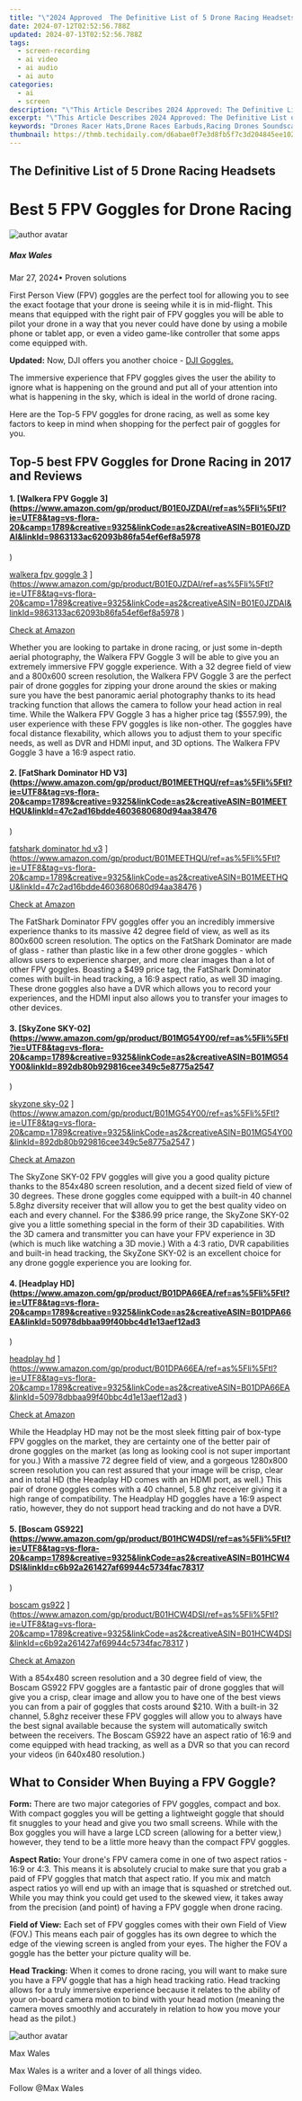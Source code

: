 ```yaml
---
title: "\"2024 Approved  The Definitive List of 5 Drone Racing Headsets\""
date: 2024-07-12T02:52:56.788Z
updated: 2024-07-13T02:52:56.788Z
tags: 
  - screen-recording
  - ai video
  - ai audio
  - ai auto
categories: 
  - ai
  - screen
description: "\"This Article Describes 2024 Approved: The Definitive List of 5 Drone Racing Headsets\""
excerpt: "\"This Article Describes 2024 Approved: The Definitive List of 5 Drone Racing Headsets\""
keywords: "Drones Racer Hats,Drone Races Earbuds,Racing Drones Soundscape,Headset for Flying Drones,Droning Headgear List,Aerial Racing Audio Gear,Drone Races Earphones"
thumbnail: https://thmb.techidaily.com/d6abae0f7e3d8fb5f7c3d204845ee10283f20e49e0d3d6312bf5d54b51961985.jpg
---
```


## The Definitive List of 5 Drone Racing Headsets

# Best 5 FPV Goggles for Drone Racing

![author avatar](https://images.wondershare.com/filmora/article-images/max-wales-author.jpg)

##### Max Wales

 Mar 27, 2024• Proven solutions

 First Person View (FPV) goggles are the perfect tool for allowing you to see the exact footage that your drone is seeing while it is in mid-flight. This means that equipped with the right pair of FPV goggles you will be able to pilot your drone in a way that you never could have done by using a mobile phone or tablet app, or even a video game-like controller that some apps come equipped with.

**Updated:** Now, DJI offers you another choice - [DJI Goggles.](https://tools.techidaily.com/wondershare/filmora/download/)

 The immersive experience that FPV goggles gives the user the ability to ignore what is happening on the ground and put all of your attention into what is happening in the sky, which is ideal in the world of drone racing.

 Here are the Top-5 FPV goggles for drone racing, as well as some key factors to keep in mind when shopping for the perfect pair of goggles for you.

## Top-5 best FPV Goggles for Drone Racing in 2017 and Reviews

#### 1\. [Walkera FPV Goggle 3](<https://www.amazon.com/gp/product/B01E0JZDAI/ref=as%5Fli%5Ftl?ie=UTF8&tag=vs-flora-20&camp=1789&creative=9325&linkCode=as2&creativeASIN=B01E0JZDAI&linkId=9863133ac62093b86fa54ef6ef8a5978>

)

[walkera fpv goggle 3](https://images.wondershare.com/filmora/article-images/walkera-fpv-goggle-3.jpg) ](https://www.amazon.com/gp/product/B01E0JZDAI/ref=as%5Fli%5Ftl?ie=UTF8&tag=vs-flora-20&camp=1789&creative=9325&linkCode=as2&creativeASIN=B01E0JZDAI&linkId=9863133ac62093b86fa54ef6ef8a5978
)

[Check at Amazon](https://www.amazon.com/gp/product/B01E0JZDAI/ref=as%5Fli%5Ftl?ie=UTF8&tag=vs-flora-20&camp=1789&creative=9325&linkCode=as2&creativeASIN=B01E0JZDAI&linkId=9863133ac62093b86fa54ef6ef8a5978
)

 Whether you are looking to partake in drone racing, or just some in-depth aerial photography, the Walkera FPV Goggle 3 will be able to give you an extremely immersive FPV goggle experience. With a 32 degree field of view and a 800x600 screen resolution, the Walkera FPV Goggle 3 are the perfect pair of drone goggles for zipping your drone around the skies or making sure you have the best panoramic aerial photography thanks to its head tracking function that allows the camera to follow your head action in real time. While the Walkera FPV Goggle 3 has a higher price tag ($557.99), the user experience with these FPV goggles is like non-other. The goggles have focal distance flexability, which allows you to adjust them to your specific needs, as well as DVR and HDMI input, and 3D options. The Walkera FPV Goggle 3 have a 16:9 aspect ratio.

#### 2\. [FatShark Dominator HD V3](<https://www.amazon.com/gp/product/B01MEETHQU/ref=as%5Fli%5Ftl?ie=UTF8&tag=vs-flora-20&camp=1789&creative=9325&linkCode=as2&creativeASIN=B01MEETHQU&linkId=47c2ad16bdde4603680680d94aa38476>

)

[fatshark dominator hd v3](https://images.wondershare.com/filmora/article-images/fatshark-dominator-hd-v3.jpg) ](https://www.amazon.com/gp/product/B01MEETHQU/ref=as%5Fli%5Ftl?ie=UTF8&tag=vs-flora-20&camp=1789&creative=9325&linkCode=as2&creativeASIN=B01MEETHQU&linkId=47c2ad16bdde4603680680d94aa38476
)

[Check at Amazon](https://www.amazon.com/gp/product/B01MEETHQU/ref=as%5Fli%5Ftl?ie=UTF8&tag=vs-flora-20&camp=1789&creative=9325&linkCode=as2&creativeASIN=B01MEETHQU&linkId=47c2ad16bdde4603680680d94aa38476
)

 The FatShark Dominator FPV goggles offer you an incredibly immersive experience thanks to its massive 42 degree field of view, as well as its 800x600 screen resolution. The optics on the FatShark Dominator are made of glass - rather than plastic like in a few other drone goggles - which allows users to experience sharper, and more clear images than a lot of other FPV goggles. Boasting a $499 price tag, the FatShark Dominator comes with built-in head tracking, a 16:9 aspect ratio, as well 3D imaging. These drone goggles also have a DVR which allows you to record your experiences, and the HDMI input also allows you to transfer your images to other devices.

#### 3\. [SkyZone SKY-02](<https://www.amazon.com/gp/product/B01MG54Y00/ref=as%5Fli%5Ftl?ie=UTF8&tag=vs-flora-20&camp=1789&creative=9325&linkCode=as2&creativeASIN=B01MG54Y00&linkId=892db80b929816cee349c5e8775a2547>

)

[skyzone sky-02](https://images.wondershare.com/filmora/article-images/skyzone-sky-02.jpg) ](https://www.amazon.com/gp/product/B01MG54Y00/ref=as%5Fli%5Ftl?ie=UTF8&tag=vs-flora-20&camp=1789&creative=9325&linkCode=as2&creativeASIN=B01MG54Y00&linkId=892db80b929816cee349c5e8775a2547
)

[Check at Amazon](https://www.amazon.com/gp/product/B01MG54Y00/ref=as%5Fli%5Ftl?ie=UTF8&tag=vs-flora-20&camp=1789&creative=9325&linkCode=as2&creativeASIN=B01MG54Y00&linkId=892db80b929816cee349c5e8775a2547
)

 The SkyZone SKY-02 FPV goggles will give you a good quality picture thanks to the 854x480 screen resolution, and a decent sized field of view of 30 degrees. These drone goggles come equipped with a built-in 40 channel 5.8ghz diversity receiver that will allow you to get the best quality video on each and every channel. For the $386.99 price range, the SkyZone SKY-02 give you a little something special in the form of their 3D capabilities. With the 3D camera and transmitter you can have your FPV experience in 3D (which is much like watching a 3D movie.) With a 4:3 ratio, DVR capabilities and built-in head tracking, the SkyZone SKY-02 is an excellent choice for any drone goggle experience you are looking for.

#### 4\. [Headplay HD](<https://www.amazon.com/gp/product/B01DPA66EA/ref=as%5Fli%5Ftl?ie=UTF8&tag=vs-flora-20&camp=1789&creative=9325&linkCode=as2&creativeASIN=B01DPA66EA&linkId=50978dbbaa99f40bbc4d1e13aef12ad3>

)

[headplay hd](https://images.wondershare.com/filmora/article-images/headplay-hd.jpg) ](https://www.amazon.com/gp/product/B01DPA66EA/ref=as%5Fli%5Ftl?ie=UTF8&tag=vs-flora-20&camp=1789&creative=9325&linkCode=as2&creativeASIN=B01DPA66EA&linkId=50978dbbaa99f40bbc4d1e13aef12ad3
)

[Check at Amazon](https://www.amazon.com/gp/product/B01DPA66EA/ref=as%5Fli%5Ftl?ie=UTF8&tag=vs-flora-20&camp=1789&creative=9325&linkCode=as2&creativeASIN=B01DPA66EA&linkId=50978dbbaa99f40bbc4d1e13aef12ad3
)

 While the Headplay HD may not be the most sleek fitting pair of box-type FPV goggles on the market, they are certainty one of the better pair of drone goggles on the market (as long as looking cool is not super important for you.) With a massive 72 degree field of view, and a gorgeous 1280x800 screen resolution you can rest assured that your image will be crisp, clear and in total HD (the Headplay HD comes with an HDMI port, as well.) This pair of drone goggles comes with a 40 channel, 5.8 ghz receiver giving it a high range of compatibility. The Headplay HD goggles have a 16:9 aspect ratio, however, they do not support head tracking and do not have a DVR.

#### 5\. [Boscam GS922](<https://www.amazon.com/gp/product/B01HCW4DSI/ref=as%5Fli%5Ftl?ie=UTF8&tag=vs-flora-20&camp=1789&creative=9325&linkCode=as2&creativeASIN=B01HCW4DSI&linkId=c6b92a261427af69944c5734fac78317>

)

[boscam gs922](https://images.wondershare.com/filmora/article-images/boscam-gs922.jpg) ](https://www.amazon.com/gp/product/B01HCW4DSI/ref=as%5Fli%5Ftl?ie=UTF8&tag=vs-flora-20&camp=1789&creative=9325&linkCode=as2&creativeASIN=B01HCW4DSI&linkId=c6b92a261427af69944c5734fac78317
)

[Check at Amazon](https://www.amazon.com/gp/product/B01HCW4DSI/ref=as%5Fli%5Ftl?ie=UTF8&tag=vs-flora-20&camp=1789&creative=9325&linkCode=as2&creativeASIN=B01HCW4DSI&linkId=c6b92a261427af69944c5734fac78317
)

 With a 854x480 screen resolution and a 30 degree field of view, the Boscam GS922 FPV goggles are a fantastic pair of drone goggles that will give you a crisp, clear image and allow you to have one of the best views you can from a pair of goggles that costs around $210\. With a built-in 32 channel, 5.8ghz receiver these FPV goggles will allow you to always have the best signal available because the system will automatically switch between the receivers. The Boscam GS922 have an aspect ratio of 16:9 and come equipped with head tracking, as well as a DVR so that you can record your videos (in 640x480 resolution.)

## What to Consider When Buying a FPV Goggle?

**Form:** There are two major categories of FPV goggles, compact and box. With compact goggles you will be getting a lightweight goggle that should fit snuggles to your head and give you two small screens. While with the Box goggles you will have a large LCD screen (allowing for a better view,) however, they tend to be a little more heavy than the compact FPV goggles.

**Aspect Ratio:** Your drone's FPV camera come in one of two aspect ratios - 16:9 or 4:3\. This means it is absolutely crucial to make sure that you grab a paid of FPV goggles that match that aspect ratio. If you mix and match aspect ratios yo will end up with an image that is squashed or stretched out. While you may think you could get used to the skewed view, it takes away from the precision (and point) of having a FPV goggle when drone racing.

**Field of View:** Each set of FPV goggles comes with their own Field of View (FOV.) This means each pair of goggles has its own degree to which the edge of the viewing screen is angled from your eyes. The higher the FOV a goggle has the better your picture quality will be.

**Head Tracking:** When it comes to drone racing, you will want to make sure you have a FPV goggle that has a high head tracking ratio. Head tracking allows for a truly immersive experience because it relates to the ability of your on-board camera motion to bind with your head motion (meaning the camera moves smoothly and accurately in relation to how you move your head as the pilot.)

![author avatar](https://images.wondershare.com/filmora/article-images/max-wales-author.jpg)

Max Wales

Max Wales is a writer and a lover of all things video.

Follow @Max Wales


<ins class="adsbygoogle"
     style="display:block"
     data-ad-format="autorelaxed"
     data-ad-client="ca-pub-7571918770474297"
     data-ad-slot="1223367746"></ins>



<ins class="adsbygoogle"
     style="display:block"
     data-ad-client="ca-pub-7571918770474297"
     data-ad-slot="8358498916"
     data-ad-format="auto"
     data-full-width-responsive="true"></ins>




